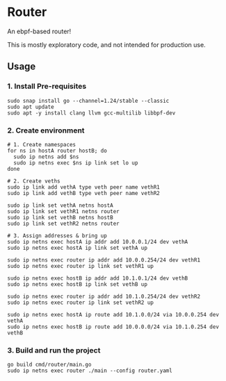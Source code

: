 # Router

An ebpf-based router!

This is mostly exploratory code, and not intended for production use.

## Usage

### 1. Install Pre-requisites

```shell
sudo snap install go --channel=1.24/stable --classic
sudo apt update
sudo apt -y install clang llvm gcc-multilib libbpf-dev
```

### 2. Create environment

```shell
# 1. Create namespaces
for ns in hostA router hostB; do
  sudo ip netns add $ns
  sudo ip netns exec $ns ip link set lo up
done

# 2. Create veths
sudo ip link add vethA type veth peer name vethR1
sudo ip link add vethB type veth peer name vethR2

sudo ip link set vethA netns hostA
sudo ip link set vethR1 netns router
sudo ip link set vethB netns hostB
sudo ip link set vethR2 netns router

# 3. Assign addresses & bring up
sudo ip netns exec hostA ip addr add 10.0.0.1/24 dev vethA
sudo ip netns exec hostA ip link set vethA up

sudo ip netns exec router ip addr add 10.0.0.254/24 dev vethR1
sudo ip netns exec router ip link set vethR1 up

sudo ip netns exec hostB ip addr add 10.1.0.1/24 dev vethB
sudo ip netns exec hostB ip link set vethB up

sudo ip netns exec router ip addr add 10.1.0.254/24 dev vethR2
sudo ip netns exec router ip link set vethR2 up

sudo ip netns exec hostA ip route add 10.1.0.0/24 via 10.0.0.254 dev vethA
sudo ip netns exec hostB ip route add 10.0.0.0/24 via 10.1.0.254 dev vethB
```

### 3. Build and run the project

```shell
go build cmd/router/main.go
sudo ip netns exec router ./main --config router.yaml
```
